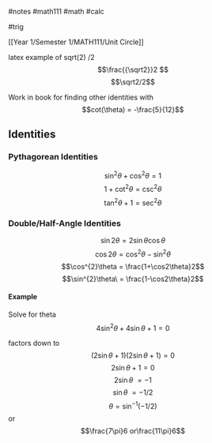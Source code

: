 #notes #math111 #math #calc

#trig 

[[Year 1/Semester 1/MATH111/Unit Circle]]

latex example of sqrt(2) /2 
$$\frac{{\sqrt2}}2 $$
$$\sqrt2/2$$

Work in book for finding other identities with $$cot(\theta) = -\frac{5}{12}$$
## Identities
### Pythagorean Identities

$$\sin^{2}\theta + \cos^{2}\theta = 1$$
$$1 + \cot^{2}\theta = \csc^{2}\theta$$
$$\tan^{2}\theta + 1 = \sec^{2}\theta$$
### Double/Half-Angle Identities

$$\sin2\theta = 2\sin\theta \cos\theta$$
$$\cos2\theta = \cos^{2}\theta  - \sin^{2}\theta$$
$$\cos^{2}\theta = \frac{1+\cos2\theta}2$$
$$\sin^{2}\theta\ = \frac{1-\cos2\theta}2$$

#### Example
Solve for theta
$$4\sin^{2}\theta + 4\sin\theta +1 = 0$$

factors down to $$(2\sin\theta+1)(2\sin\theta+1) = 0$$
$$2\sin\theta +1 = 0$$
$$2\sin\theta\ = -1$$
$$\sin\theta\ = -1/2$$
$$\theta = \sin^{-1}(-1/2)$$
or 
$$\frac{7\pi}6 or\frac{11\pi}6$$

